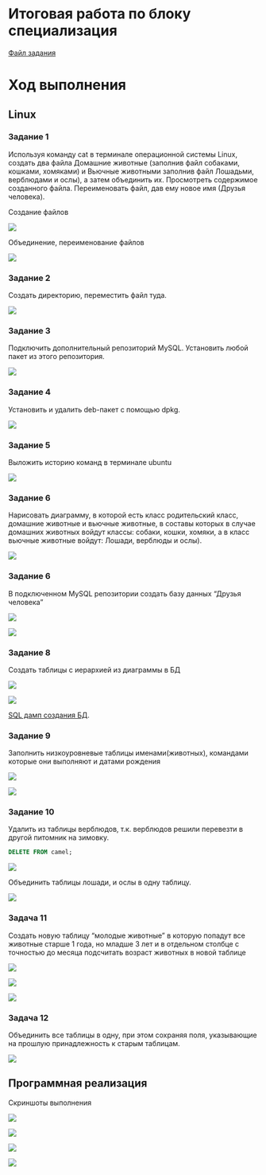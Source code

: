 # Итоговая работа по блоку специализация

<a href="task/Итоговая%20аттестация.pdf" target="_blank">Файл задания</a>

# Ход выполнения

## Linux

### Задание 1 
Используя команду cat в терминале операционной системы Linux, создать два файла Домашние животные (заполнив файл собаками, кошками, хомяками) и Вьючные животными заполнив файл Лошадьми, верблюдами и ослы), а затем объединить их. Просмотреть содержимое созданного файла. Переименовать файл, дав ему новое имя (Друзья человека).

Создание файлов

![](image/img_001.png)

Объединение, переименование файлов

![](image/img_002.png)


### Задание 2

Создать директорию, переместить файл туда. 

![](image/img_003.png)

### Задание 3 

Подключить дополнительный репозиторий MySQL. Установить любой пакет из этого репозитория.

![](image/img_004.png)

### Задание 4

Установить и удалить deb-пакет с помощью dpkg. 

![](image/img_005.png)

### Задание 5

Выложить историю команд в терминале ubuntu

![](image/img_006.png)

### Задание 6 

Нарисовать диаграмму, в которой есть класс родительский класс, домашние
животные и вьючные животные, в составы которых в случае домашних
животных войдут классы: собаки, кошки, хомяки, а в класс вьючные животные
войдут: Лошади, верблюды и ослы).

![](image/img_007.png)

### Задание 6

В подключенном MySQL репозитории создать базу данных “Друзья
человека”

![](image/img_008.png)

![](image/img_009.png)

### Задание 8

Создать таблицы с иерархией из диаграммы в БД

![](image/img_010.png)

![](image/img_011.png)

<a href="data/Animals.SQL" target="_blank">SQL дамп создания БД</a>.

### Задание 9

Заполнить низкоуровневые таблицы именами(животных), командами
которые они выполняют и датами рождения

![](image/img_012.png)

![](image/img_013.png)


### Задание 10

Удалить из таблицы верблюдов, т.к. верблюдов решили перевезти в другой
питомник на зимовку. 

```sql
DELETE FROM camel;
```

![](image/img_014.png)

Объединить таблицы лошади, и ослы в одну таблицу.

![](image/img_015.png)

### Задача 11

Создать новую таблицу “молодые животные” в которую попадут все
животные старше 1 года, но младше 3 лет и в отдельном столбце с точностью
до месяца подсчитать возраст животных в новой таблице

![](image/img_016.png)

![](image/img_017.png)

![](image/img_018.png)

### Задача 12

Объединить все таблицы в одну, при этом сохраняя поля, указывающие на
прошлую принадлежность к старым таблицам.

![](image/img_019.png)

## Программная реализация

Скриншоты выполнения

![](image/img_020.png)

![](image/img_021.png)

![](image/img_022.png)

![](image/img_023.png)
